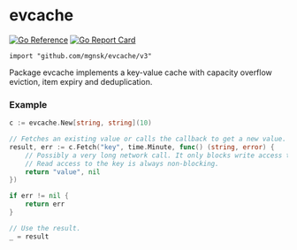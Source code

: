 # evcache

[![Go Reference](https://pkg.go.dev/badge/github.com/mgnsk/evcache/v3.svg)](https://pkg.go.dev/github.com/mgnsk/evcache/v3)
[![Go Report Card](https://goreportcard.com/badge/github.com/mgnsk/evcache/v3)](https://goreportcard.com/report/github.com/mgnsk/evcache/v3)

`import "github.com/mgnsk/evcache/v3"`

Package evcache implements a key-value cache with capacity overflow eviction, item expiry and deduplication.

### Example

```go
c := evcache.New[string, string](10)

// Fetches an existing value or calls the callback to get a new value.
result, err := c.Fetch("key", time.Minute, func() (string, error) {
	// Possibly a very long network call. It only blocks write access to this key.
	// Read access to the key is always non-blocking.
	return "value", nil
})

if err != nil {
    return err
}

// Use the result.
_ = result
```
